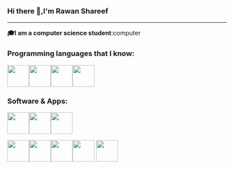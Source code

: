 
### Hi there 👋,I'm Rawan Shareef
-----------------------------------------------------------
**:mortar_board:I am a computer science student**:computer


### Programming languages that I know:
<img src="https://user-images.githubusercontent.com/57855070/98301894-33521300-1fc4-11eb-860e-f06c2a2e9dce.png" width="50"><img src="https://user-images.githubusercontent.com/57855070/98302338-e1f65380-1fc4-11eb-95ae-ad38f2c4fc13.png" width="50"><img src="https://user-images.githubusercontent.com/57855070/98302891-e8d19600-1fc5-11eb-88ff-96a990f80521.png" width="50"><img src="https://user-images.githubusercontent.com/57855070/98302169-9c398b00-1fc4-11eb-9734-1c075d91db98.png" width="50">


### Software & Apps:
<img src="https://softotornix.com/wp-content/uploads/2019/03/eclipse.jpg" width="50"><img src="https://user-images.githubusercontent.com/57855070/98331898-3a017a00-2006-11eb-938a-eb22d38f9f57.png" width="50"><img src="https://user-images.githubusercontent.com/57855070/98332075-a4b2b580-2006-11eb-95ff-906388b38446.png" width="50">

<img src="https://secrethub.io/img/vs-code.svg" width="50"><img src="http://1.bp.blogspot.com/-H3jQg1kGK8U/U0hKr2g4qGI/AAAAAAAAEHc/NZ5eB-tj7YQ/s1600/ubuntu+logo.png" width="50"><img src="https://blog.desdelinux.net/wp-content/uploads/2019/11/tux-linux.jpg.webp" width="50"><img src="https://www.ethicalhacker.net/wp-content/uploads/columns/chappell/tshark/wireshark_app_logo.png" width="50">
<img src="https://img.utdstc.com/icon/f6f/11c/f6f11c75fda63dd454fa5db9610a77cfd6752be4db11010f2e4252551a4abccd:200" width="50">



